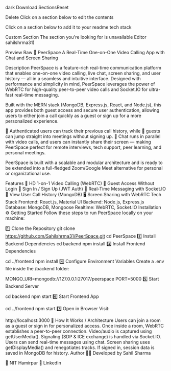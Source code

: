 
dark
Download
SectionsReset

Delete
Click on a section below to edit the contents







Click on a section below to add it to your readme
tech stack

Custom Section
The section you're looking for is unavailable
Editor
sahilshrma31)

Preview
Raw
🎥 PeerSpace
A Real-Time One-on-One Video Calling App with Chat and Screen Sharing

Description
PeerSpace is a feature-rich real-time communication platform that enables one-on-one video calling, live chat, screen sharing, and user history — all in a seamless and intuitive interface. Designed with performance and simplicity in mind, PeerSpace leverages the power of WebRTC for high-quality peer-to-peer video calls and Socket.IO for ultra-fast real-time messaging.

Built with the MERN stack (MongoDB, Express.js, React, and Node.js), this app provides both guest access and secure user authentication, allowing users to either join a call quickly as a guest or sign up for a more personalized experience.

🔐 Authenticated users can track their previous call history, while 🔁 guests can jump straight into meetings without signing up. 💬 Chat runs in parallel with video calls, and users can instantly share their screen — making PeerSpace perfect for remote interviews, tech support, peer learning, and personal meetings.

PeerSpace is built with a scalable and modular architecture and is ready to be extended into a full-fledged Zoom/Google Meet alternative for personal or organizational use.

Features
🎥 HD 1-on-1 Video Calling (WebRTC)
🚪 Guest Access Without Login
🔐 Sign In / Sign Up (JWT Auth)
💬 Real-Time Messaging with Socket.IO
📜 View User Call History (MongoDB)
🖥 Screen Sharing with WebRTC
Tech Stack
Frontend: React.js, Material UI
Backend: Node.js, Express.js
Database: MongoDB, Mongoose
Realtime: WebRTC, Socket.IO
Installation
⚙️ Getting Started
Follow these steps to run PeerSpace locally on your machine:

1️⃣ Clone the Repository
git clone https://github.com/Sahilshrma31/PeerSpace.git
cd PeerSpace
2️⃣ Install Backend Dependencies
cd backend
npm install
3️⃣ Install Frontend Dependencies

cd ../frontend
npm install
4️⃣ Configure Environment Variables Create a .env file inside the /backend folder:

MONGO_URI=mongodb://127.0.0.1:27017/peerspace
PORT=5000
5️⃣ Start Backend Server

cd backend
npm start
6️⃣ Start Frontend App

cd ../frontend
npm start
7️⃣ Open in Browser Visit:

http://localhost:3000
🔷 How It Works / Architecture
Users can join a room as a guest or sign in for personalized access.
Once inside a room, WebRTC establishes a peer-to-peer connection.
Video/audio is captured using getUserMedia().
Signaling (SDP & ICE exchange) is handled via Socket.IO.
Users can send real-time messages using chat.
Screen sharing uses getDisplayMedia() and renegotiates tracks.
If signed in, session data is saved in MongoDB for history.
Author
👨‍💻 Developed by Sahil Sharma

📍 NIT Hamirpur
🔗 LinkedIn
